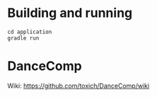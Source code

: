# Building and running
```
cd application
gradle run
```
# DanceComp
Wiki: https://github.com/toxich/DanceComp/wiki
